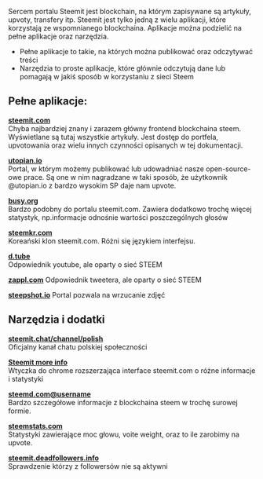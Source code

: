 Sercem portalu Steemit jest blockchain, na którym zapisywane są artykuły, upvoty, transfery itp.
Steemit jest tylko jedną z wielu aplikacji, które korzystają ze wspomnianego blockchaina. 
Aplikacje można podzielić na pełne aplikacje oraz narzędzia.   

* Pełne aplikacje to takie, na których można publikować oraz odczytywać treści
* Narzędzia to proste aplikacje, które głównie odczytują dane lub pomagają w jakiś sposób w korzystaniu z sieci Steem


## Pełne aplikacje:

**[steemit.com](https://steemit.com/)**    
Chyba najbardziej znany i zarazem główny frontend blockchaina steem. Wyświetlane są tutaj wszystkie artykuły.
Jest dostęp do portfela, upvotowania oraz wielu innych czynności opisanych w tej dokumentacji.

**[utopian.io](https://utopian.io/)**  
Portal, w którym możemy publikować lub udowadniać nasze open-source-owe prace. Są one w nim nagradzane w taki sposób, że użytkownik
@utopian.io z bardzo wysokim SP daje nam upvote. 

**[busy.org](https://busy.org/)**  
Bardzo podobny do portalu steemit.com. Zawiera dodatkowo trochę więcej statystyk, np.informacje odnośnie wartości poszczególnych głosów

**[steemkr.com](https://steemkr.com)**  
Koreański klon steemit.com. Różni się językiem interfejsu.

**[d.tube](https://d.tube/)**  
Odpowiednik youtube, ale oparty o sieć STEEM

**[zappl.com](https://zappl.com)**
Odpowiednik tweetera, ale oparty o sieć STEEM

**[steepshot.io](https://steepshot.io/)**
Portal pozwala na wrzucanie zdjęć

## Narzędzia i dodatki

**[steemit.chat/channel/polish](https://steemit.chat/channel/polish)**  
Oficjalny kanał chatu polskiej społeczności

**[Steemit more info](https://chrome.google.com/webstore/detail/steemit-more-info/dcbpmclnlapbkgkddhencielibcjogcf?utm_source=chrome-app-launcher-info-dialog)**  
Wtyczka do chrome rozszerzająca interface steemit.com o różne informacje i statystyki

**[steemd.com@username](@https://steemd.com/@steemit-polska)**  
Bardzo szczegółowe informacje z blockchaina steem w trochę surowej formie.

**[steemstats.com](https://steemstats.com)**  
Statystyki zawierające moc głowu, voite weight, oraz to ile zarobimy na upvote.

**[steemit.deadfollowers.info](http://steemit.deadfollowers.info)**  
Sprawdzenie którzy z followersów nie są aktywni
